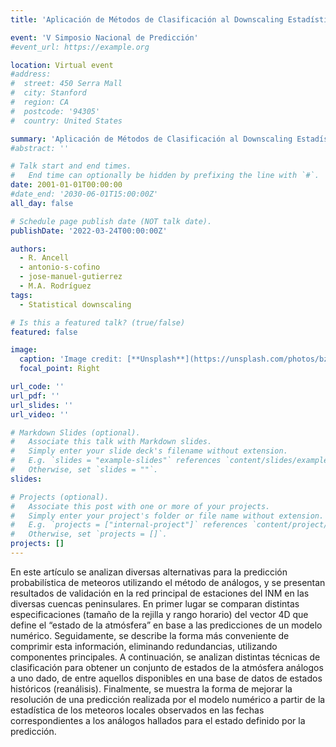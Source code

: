 ```yaml
---
title: 'Aplicación de Métodos de Clasificación al Downscaling Estadístico'

event: 'V Simposio Nacional de Predicción'
#event_url: https://example.org

location: Virtual event
#address:
#  street: 450 Serra Mall
#  city: Stanford
#  region: CA
#  postcode: '94305'
#  country: United States

summary: 'Aplicación de Métodos de Clasificación al Downscaling Estadístico'
#abstract: ''

# Talk start and end times.
#   End time can optionally be hidden by prefixing the line with `#`.
date: 2001-01-01T00:00:00
#date_end: '2030-06-01T15:00:00Z'
all_day: false

# Schedule page publish date (NOT talk date).
publishDate: '2022-03-24T00:00:00Z'

authors: 
  - R. Ancell
  - antonio-s-cofino
  - jose-manuel-gutierrez
  - M.A. Rodríguez
tags: 
  - Statistical downscaling

# Is this a featured talk? (true/false)
featured: false

image:
  caption: 'Image credit: [**Unsplash**](https://unsplash.com/photos/bzdhc5b3Bxs)'
  focal_point: Right

url_code: ''
url_pdf: ''
url_slides: ''
url_video: ''

# Markdown Slides (optional).
#   Associate this talk with Markdown slides.
#   Simply enter your slide deck's filename without extension.
#   E.g. `slides = "example-slides"` references `content/slides/example-slides.md`.
#   Otherwise, set `slides = ""`.
slides:

# Projects (optional).
#   Associate this post with one or more of your projects.
#   Simply enter your project's folder or file name without extension.
#   E.g. `projects = ["internal-project"]` references `content/project/deep-learning/index.md`.
#   Otherwise, set `projects = []`.
projects: []
---
```


<p>En este artículo se analizan diversas alternativas para la predicción probabilística de meteoros utilizando el método de análogos, y se presentan resultados de validación en la red principal de estaciones del INM en las diversas cuencas peninsulares. En primer lugar se comparan distintas especificaciones (tamaño de la rejilla y rango horario) del vector 4D que define el “estado de la atmósfera” en base a las predicciones de un modelo numérico. Seguidamente, se describe la forma más conveniente de comprimir esta información, eliminando redundancias, utilizando componentes principales. A continuación, se analizan distintas técnicas de clasificación para obtener un conjunto de estados de la atmósfera análogos a uno dado, de entre aquellos disponibles en una base de datos de estados históricos (reanálisis). Finalmente, se muestra la forma de mejorar la resolución de una predicción realizada por el modelo numérico a partir de la estadística de los meteoros locales observados en las fechas correspondientes a los análogos hallados para el estado definido por la predicción.</p>
